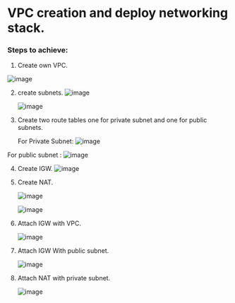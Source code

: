# VPC creation and deploy networking stack.

### Steps to achieve:
1. Create own VPC.

 ![image](https://github.com/Monachawla1712/Level--2/assets/146841568/b5ca7ffa-1ee1-4613-8652-d3cde935c2e9)

2. create subnets.
   ![image](https://github.com/Monachawla1712/Level--2/assets/146841568/75b9e18a-7d70-4366-be7a-a840656ef9a2)

   ![image](https://github.com/Monachawla1712/Level--2/assets/146841568/6d6afcbd-84e1-42ea-9214-ed02d840fe80)
3. Create two route tables one for private subnet and one for public subnets.

   For Private Subnet:
   ![image](https://github.com/Monachawla1712/Level--2/assets/146841568/b6bac8f7-adac-4f60-853d-3781b1d2dc77)

  For public subnet :
  ![image](https://github.com/Monachawla1712/Level--2/assets/146841568/b685f8ca-cbaa-4594-ac95-b8b376d16fcb)

4. Create IGW.
   ![image](https://github.com/Monachawla1712/Level--2/assets/146841568/cbce782b-302f-4b0c-8704-bd61c1ce02f8)

5. Create NAT.

   ![image](https://github.com/Monachawla1712/Level--2/assets/146841568/806e4e0f-6f24-4d56-b3e1-bb33177e2e3d)

   ![image](https://github.com/Monachawla1712/Level--2/assets/146841568/8236311e-9681-4931-9029-a220e205d4eb)

6. Attach IGW with VPC.

   ![image](https://github.com/Monachawla1712/Level--2/assets/146841568/4931c4a1-e965-409f-89ad-272d542b5350)

7. Attach IGW With public subnet.

   ![image](https://github.com/Monachawla1712/Level--2/assets/146841568/94e44e56-f307-4080-960b-688bcba1282a)

8. Attach NAT with private subnet.

   ![image](https://github.com/Monachawla1712/Level--2/assets/146841568/cdeef3d2-8a5a-4a10-9e19-a059e766ace4)

   


